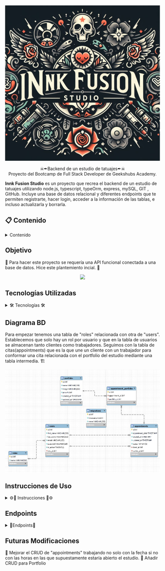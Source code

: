 <p>
   <div align="center">
      <img src="./img/logoStudio.jpg" style="max-width: 100%">
   </div>    
</p>
<p align="center">☠✒Backend de un estudio de tatuajes✒☠
<br>
Proyecto del Bootcamp de Full Stack Developer de Geekshubs Academy.</p>


**Innk Fusion Studio** es un proyecto que recrea el backend de un estudio de tatuajes utilizando node.js, typescript, typeOrm, express, mySQL, GIT , GitHub. Incluye una base de datos relacional y diferentes endpoints que te permiten registrarte, hacer login, acceder a la información de las tablas, e incluso actualizarla y borrarla.

## 📋 Contenido 

<details>

  <summary>Contenido</summary>
<ol>
    <li><a href="#objetivo">Objetivo</a></li>
    <li><a href="#tecnologías-utilizadas">Tecnologías Utilizadas</a></li>
    <li><a href="#diagrama-bd">Diagrama BD</a></li>
    <li><a href="#instrucciones-de-uso">Instrucciones de Uso</a></li>
    <li><a href="#endpoints">Endpoints</a></li>
    <li><a href="#futuras-modificaciones">Futuras Modificaciones</a></li>
    <li><a href="#contribuciones">Contribuciones</a></li>
    <li><a href="#autor">Autor</a></li>
    <li><a href="#licencia">Licencia</a></li>
</ol>

</details>

## Objetivo

🎯 Para hacer este proyecto se requería una API funcional conectada a una base de datos. Hice este plantemiento incial. 🎯 

<p>
   <div align="center">
      <img src="./img/primerDesarrolloDiagramaEntidadRelación1.jpg" style="max-width: 100%">
   </div>    
</p>

## Tecnologías Utilizadas

<details>
<summary>🛠 Tecnologías 🛠</summary>

<div align="center">

   <a href="https://www.expressjs.com/">
      <img src= "https://img.shields.io/badge/express.js-%23404d59.svg?style=for-the-badge&logo=express&logoColor=%2361DAFB"/>
   </a>
   <a href="https://nodejs.org/en">
      <img src= "https://img.shields.io/badge/node.js-026E00?style=for-the-badge&logo=node.js&logoColor=white"/>
   </a>
   <a href="https://developer.mozilla.org/es/docs/Web/JavaScript">
      <img src= "https://img.shields.io/badge/javascipt-EFD81D?style=for-the-badge&logo=javascript&logoColor=black"/>
   </a>
   <a href="https://www.typescriptlang.org/">
      <img src="https://img.shields.io/badge/typescript-blue?style=for-the-badge&logo=typescript&logoColor=white">
   </a>

</div>

</details>

## Diagrama BD

Para empezar tenemos una tabla de "roles" relacionada con otra de "users". Establecemos que solo hay un rol por usuario y que en la tabla de usuarios se almacenan tanto clientes como trabajadores. Seguimos con la tabla de citas(appointments) que es la que une un cliente con un trabajador para conformar una cita relacionada con el portfolio del estudio mediante una tabla intermedia. 🏗

<p>
   <div align="center">
      <img src="./img/Diagrama BD.jpg" style="max-width: 100%">
   </div>    
</p>

## Instrucciones de Uso

<details>
<summary>⚙🔧 Instrucciones 🔧⚙</summary>

1. Clona este repositorio con el siguiente comando: `git clone [URL del repositorio]`.
2. A continuación instala todas las dependencias: `npm install `
3. Conectamos nuestro repositorio con la base de datos mediante las variables de entorno que se encuentran en el archivo .env

    ``` js
         DB_HOST=
         DB_PORT=
         DB_USER=
         DB_PASSWORD=
         DB_DATABASE=  

          
         JWT_SECRET= ""
    ```  

4. Ejecutamos las migraciones `npx typeorm-ts-node-commonjs migration:run -d ./src/db.ts`
5. Para rellenar la tabla de datos inventados en el momento de desarrollo se puede hacer de dos maneras, una manualmente y dos con los factories, seeders y la librería faker. `npx ts-node ./src/database/seeders/dbSeeder.ts`
6. En desarrollo, lo hacemos funcionar y actualizarse en tiempo real mediante con este comando `npm run dev`
7. Para compilar usamos `npm run build`
8. Wn producción, con el comando `npm run start`
9. Usamos los endpoints almacenados en la carpeta routes para testear las distintas funcionalidades que se han diseñado.

</details>

## Endpoints

<details>
<summary>🧶Endpoints🧶</summary>

- ✅AUTHENTICATION

   - 🚛REGISTER USER

         POST http://localhost:4000/api/auth/register
      body:
      ``` js
            {
               "firstName":"newUser",
	            "email":"user@new.com",
	            "password":"12345678"
            }
      ```

   - 🚛LOGIN USER

         POST http://localhost:4000/api/auth/login
      body:
      ``` js
            {
               "email":"user@new.com",
	            "password":"12345678"
            }
      ```
- 👨‍👨‍👧‍👧USERS

   - 🚛PROFILE USER (Introducir token para la identificación(Auth))

      GET http://localhost:4000/api/users/profile
   
   - 🚛UPDATE PROFILE (Introducir token para la identificación(Auth))

         PUT http://localhost:4000/api/users/profile
      body:
        ``` js
        {
            "firstName": "NewUser", 
            "password": "Aa1234@",
        }
        ```
   - 🚛GET WORKERS (Introducir token para la identificación(Auth))

      GET http://localhost:4000/api/users/workers

- 📘APPOINTMENTS

   - 🚛CREATE APPOINTMENT (Introducir token para la identificación(Auth))
      
         POST http://localhost:4000/api/appointments
      body:
      ``` js
        {
            "appointment_date":"2024-03-19",
	         "email":"tattooWorker7@worker.com",
	         "name":"tattoName"
        }
      ```

   - 🚛UPDATE APPOINTMENT DATE (Introducir token para la identificación(Auth))

         PUT http://localhost:4000/api/appointments/:id
      body:
      ``` js
        {
            "AppointmentDate":"2024-04-12"
        }
      ``` 

   - 🚛DELETE APPOINTMENT (Introducir token para la identificación(Auth))

         DELETE http://localhost:4000/api/appointments/:id
      
   - 🚛GET CLIENT APPOINTMENTS (Introducir token para la identificación(Auth))

         GET http://localhost:4000/api/appointments/client/

   - 🚛GET WORKER APPOINTMENTS (Introducir token para la identificación(Auth))

         GET http://localhost:4000/api/appointments/worker/
      
</details>

## Futuras Modificaciones

🚀 Mejorar el CRUD de "appointments" trabajando no solo con la fecha si no con las horas en las que supuestamente estaría abierto el estudio.
🚀 Añadir CRUD para Portfolio

